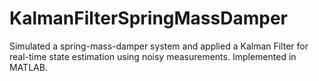 # KalmanFilterSpringMassDamper
Simulated a spring-mass-damper system and applied a Kalman Filter for real-time state estimation using noisy measurements. Implemented in MATLAB.
